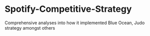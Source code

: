 # Spotify-Competitive-Strategy
Comprehensive analyses into how it implemented Blue Ocean, Judo strategy amongst others
